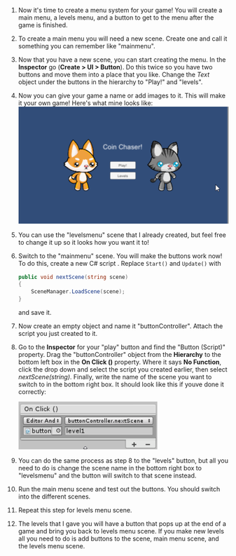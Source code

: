 1. Now it's time to create a menu system for your game! You will create a main menu, a levels menu, and a button to get to the menu after the game is finished.

2. To create a main menu you will need a new scene. Create one and call it something you can remember like "mainmenu". 

3. Now that you have a new scene, you can start creating the menu. In the **Inspector** go (**Create > UI > Button**). Do this twice so you have two buttons and move them into a place that you like. Change the *Text* object under the buttons in the hierarchy to "Play!" and "levels".

4. Now you can give your game a name or add images to it. This will make it your own game! Here's what mine looks like:
    ![](en/assets/mainmenu.png)

5. You can use the "levelsmenu" scene that I already created, but feel free to change it up so it looks how you want it to! 

6. Switch to the "mainmenu" scene. You will make the buttons work now! To do this, create a new C# script . Replace `Start()` and `Update()` with
    
    ```csharp
    public void nextScene(string scene)
    {
        SceneManager.LoadScene(scene);
    }
    ```
    
    and save it.
    
7. Now create an empty object and name it "buttonController". Attach the script you just created to it.

8. Go to the **Inspector** for your "play" button and find the "Button (Script)" property. Drag the "buttonController" object from the **Hierarchy** to the bottom left box in the **On Click ()** property. Where it says **No Function**, click the drop down and select the script you created earlier, then select *nextScene(string)*. Finally, write the name of the scene you want to switch to in the bottom right box. It should look like this if youve done it correctly:

    ![](en/assets/onclick.png)
    
9. You can do the same process as step 8 to the "levels" button, but all you need to do is change the scene name in the bottom right box to "levelsmenu" and the button will switch to that scene instead.

10. Run the main menu scene and test out the buttons. You should switch into the different scenes. 

11. Repeat this step for levels menu scene. 

12. The levels that I gave you will have a button that pops up at the end of a game and bring you back to levels menu scene. If you make new levels all you need to do is add buttons to the scene, main menu scene, and the levels menu scene. 